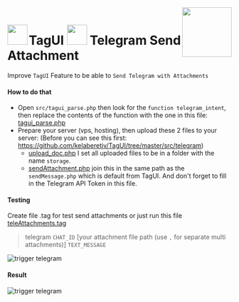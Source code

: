 <img src="https://1.tilyanpristka.id/images/tP-logo-rounded.png" height="111" align="right">

# <img src="https://1.tilyanpristka.id/images/tagui.png" height="45" align="left"> TagUI <img src="https://1.tilyanpristka.id/images/telegram.png" height="45"> Telegram Send Attachment
Improve `TagUI` Feature to be able to `Send Telegram with Attachments`

#### How to do that
- Open `src/tagui_parse.php` then look for the `function telegram_intent`, then replace the contents of the function with the one in this file: [tagui_parse.php](https://raw.githubusercontent.com/tilyanPristka/TagUI-Telegram-Attachment/main/tagui_parse.php)
- Prepare your server (vps, hosting), then upload these 2 files to your server:
  (Before you can see this first: https://github.com/kelaberetiv/TagUI/tree/master/src/telegram)
  - [upload_doc.php](https://raw.githubusercontent.com/tilyanPristka/TagUI-Telegram-Attachment/main/upload_doc.php) I set all uploaded files to be in a folder with the name `storage`.
  - [sendAttachment.php](https://raw.githubusercontent.com/tilyanPristka/TagUI-Telegram-Attachment/main/sendAttachment.php) join this in the same path as the `sendMessage.php` which is default from TagUI. And don't forget to fill in the Telegram API Token in this file.


#### Testing
Create file .tag for test send attachments or just run this file [teleAttachments.tag](https://raw.githubusercontent.com/tilyanPristka/TagUI-Telegram-Attachment/main/teleAttachments.tag) 
>telegram `CHAT_ID` [your attachment file path (use `,` for separate multi attachments)] `TEXT_MESSAGE`

![trigger telegram](https://1.tilyanpristka.id/images/TagUI-trigger-telegram.png)

#### Result
![trigger telegram](https://1.tilyanpristka.id/images/Telegram-Result1.png)
